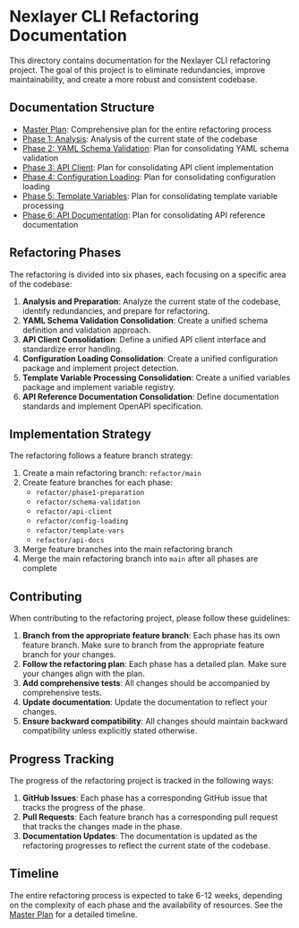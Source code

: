 # Nexlayer CLI Refactoring Documentation

This directory contains documentation for the Nexlayer CLI refactoring project. The goal of this project is to eliminate redundancies, improve maintainability, and create a more robust and consistent codebase.

## Documentation Structure

- [Master Plan](./master-plan.md): Comprehensive plan for the entire refactoring process
- [Phase 1: Analysis](./phase1-analysis.md): Analysis of the current state of the codebase
- [Phase 2: YAML Schema Validation](./phase2-schema-validation.md): Plan for consolidating YAML schema validation
- [Phase 3: API Client](./phase3-api-client.md): Plan for consolidating API client implementation
- [Phase 4: Configuration Loading](./phase4-config-loading.md): Plan for consolidating configuration loading
- [Phase 5: Template Variables](./phase5-template-vars.md): Plan for consolidating template variable processing
- [Phase 6: API Documentation](./phase6-api-docs.md): Plan for consolidating API reference documentation

## Refactoring Phases

The refactoring is divided into six phases, each focusing on a specific area of the codebase:

1. **Analysis and Preparation**: Analyze the current state of the codebase, identify redundancies, and prepare for refactoring.
2. **YAML Schema Validation Consolidation**: Create a unified schema definition and validation approach.
3. **API Client Consolidation**: Define a unified API client interface and standardize error handling.
4. **Configuration Loading Consolidation**: Create a unified configuration package and implement project detection.
5. **Template Variable Processing Consolidation**: Create a unified variables package and implement variable registry.
6. **API Reference Documentation Consolidation**: Define documentation standards and implement OpenAPI specification.

## Implementation Strategy

The refactoring follows a feature branch strategy:

1. Create a main refactoring branch: `refactor/main`
2. Create feature branches for each phase:
   - `refactor/phase1-preparation`
   - `refactor/schema-validation`
   - `refactor/api-client`
   - `refactor/config-loading`
   - `refactor/template-vars`
   - `refactor/api-docs`
3. Merge feature branches into the main refactoring branch
4. Merge the main refactoring branch into `main` after all phases are complete

## Contributing

When contributing to the refactoring project, please follow these guidelines:

1. **Branch from the appropriate feature branch**: Each phase has its own feature branch. Make sure to branch from the appropriate feature branch for your changes.
2. **Follow the refactoring plan**: Each phase has a detailed plan. Make sure your changes align with the plan.
3. **Add comprehensive tests**: All changes should be accompanied by comprehensive tests.
4. **Update documentation**: Update the documentation to reflect your changes.
5. **Ensure backward compatibility**: All changes should maintain backward compatibility unless explicitly stated otherwise.

## Progress Tracking

The progress of the refactoring project is tracked in the following ways:

1. **GitHub Issues**: Each phase has a corresponding GitHub issue that tracks the progress of the phase.
2. **Pull Requests**: Each feature branch has a corresponding pull request that tracks the changes made in the phase.
3. **Documentation Updates**: The documentation is updated as the refactoring progresses to reflect the current state of the codebase.

## Timeline

The entire refactoring process is expected to take 6-12 weeks, depending on the complexity of each phase and the availability of resources. See the [Master Plan](./master-plan.md) for a detailed timeline. 